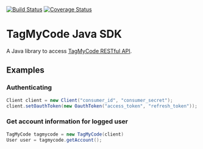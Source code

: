 [![Build Status](https://travis-ci.org/massimozappino/tagmycode-java-sdk.svg?branch=master)](https://travis-ci.org/massimozappino/tagmycode-java-sdk)
[![Coverage Status](https://coveralls.io/repos/github/massimozappino/tagmycode-java-sdk/badge.svg)](https://coveralls.io/github/massimozappino/tagmycode-java-sdk)

# TagMyCode Java SDK
A Java library to access [TagMyCode RESTful API](http://tagmycode.com).

## Examples

### Authenticating
```java
Client client = new Client("consumer_id", "consumer_secret");
client.setOauthToken(new OauthToken("access_token", "refresh_token"));
```

### Get account information for logged user
```java
TagMyCode tagmycode = new TagMyCode(client)
User user = tagmycode.getAccount();
```
